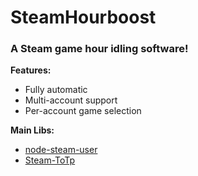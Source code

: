 # SteamHourboost
### A Steam game hour idling software!


**Features:**
* Fully automatic
* Multi-account support
* Per-account game selection

**Main Libs:**
* [node-steam-user](https://github.com/DoctorMcKay/node-steam-user)
* [Steam-ToTp](https://github.com/DoctorMcKay/node-steam-totp)
